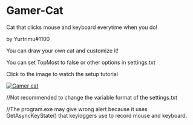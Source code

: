 # Gamer-Cat
Cat that clicks mouse and keyboard everytime when you do!

by Yurtrimu#1100

You can draw your own cat and customize it!

You can set TopMost to false or other options in settings.txt

Click to the image to watch the setup tutorial

[![Gamer cat](https://cdn.discordapp.com/attachments/960269719368249458/965234774472015882/gamer_cat.PNG)](https://youtu.be/3qIBpbDvjlU)

//Not recommended to change the variable format of the settings.txt

//The program.exe may give wrong alert because it uses GetAsyncKeyState() that keyloggers use to record mouse and keyboard.
